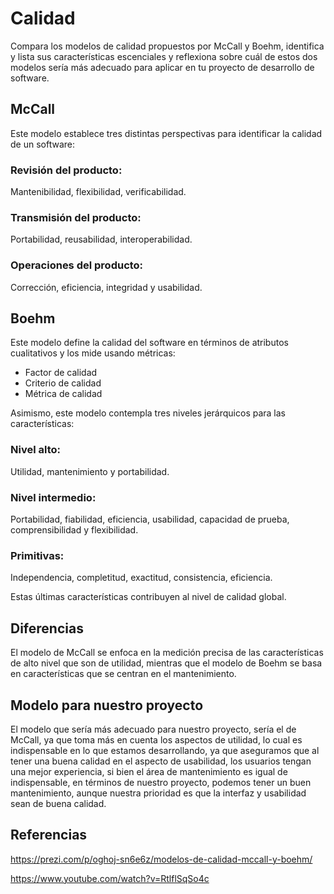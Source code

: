 # Calidad

Compara los modelos de calidad propuestos por McCall y Boehm, identifica y lista sus características escenciales y reflexiona sobre cuál de estos dos modelos sería más adecuado para aplicar en tu proyecto de desarrollo de software.

## McCall
Este modelo establece tres distintas perspectivas para identificar la calidad de un software:
### Revisión del producto:
Mantenibilidad, flexibilidad, verificabilidad. 
### Transmisión del producto: 
Portabilidad, reusabilidad, interoperabilidad. 
### Operaciones del producto: 
Corrección, eficiencia, integridad y usabilidad.

## Boehm
Este modelo define la calidad del software en términos de atributos cualitativos y los mide usando métricas:
- Factor de calidad
- Criterio de calidad
- Métrica de calidad
  
Asimismo, este modelo contempla tres niveles jerárquicos para las características: 
### Nivel alto: 
Utilidad, mantenimiento y portabilidad.

### Nivel intermedio: 
Portabilidad, fiabilidad, eficiencia, usabilidad, capacidad de prueba, comprensibilidad y flexibilidad.

### Primitivas:
Independencia, completitud, exactitud, consistencia, eficiencia.

Estas últimas características contribuyen al nivel de calidad global.

## Diferencias
El modelo de McCall se enfoca en la medición precisa de las características de alto nivel que son de utilidad, mientras que el modelo de Boehm se basa en características que se centran en el mantenimiento.

## Modelo para nuestro proyecto
El modelo que sería más adecuado para nuestro proyecto, sería el de McCall, ya que  toma más  en cuenta los aspectos de utilidad, lo cual es indispensable en lo que estamos desarrollando, ya que aseguramos que al tener una buena calidad en el aspecto de usabilidad, los usuarios tengan una mejor experiencia, si bien el área de mantenimiento es igual de indispensable, en términos de nuestro proyecto, podemos tener un buen mantenimiento, aunque nuestra prioridad es que la interfaz y usabilidad sean de buena calidad.

## Referencias
https://prezi.com/p/oghoj-sn6e6z/modelos-de-calidad-mccall-y-boehm/

https://www.youtube.com/watch?v=RtlflSqSo4c
